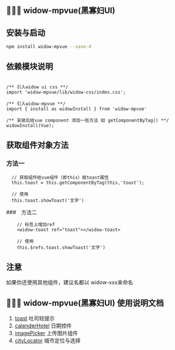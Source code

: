 
## 👩🏿‍🎤 widow-mpvue(黑寡妇UI)

## 安装与启动

``` bash
npm install widow-mpvue --save-d
```

## 依赖模块说明

```vue

/** 引入widow ui css **/
import 'widow-mpvue/lib/widow-css/index.css';

/** 引入widow-mpvue **/
import { install as widowInstall } from 'widow-mpvue'

/** 安装后给vue component 添加一些方法 如 getComponentByTag() **/
widowInstall(Vue);

```

## 获取组件对象方法

### 方法一

```vue
  // 获取组件给vue组件（即this）赋toast属性
  this.toast = this.getComponentByTag(this,'toast');

  // 使用
  this.toast.showToast('文字')

```

###　方法二

```vue
    // 标签上增加ref
    <widow-toast ref="toast"></widow-toast>

    // 使用
    this.$refs.toast.showToast('文字')

```

## 注意

如果你还使用其他组件，建议名都以 widow-xxx来命名


## 👩🏿‍🎤 widow-mpvue(黑寡妇UI) 使用说明文档

1. [toast](./lib/toast/zh-CN.md) 吐司轻提示
2. [calenderHotel](./lib/calender-hotel/zh-CN.md) 日期控件
3. [imagePicker](./lib/image-picker/zh-CN.md) 上传图片组件
4. [cityLocator](./lib/city-locator/zh-CN.md) 城市定位与选择
